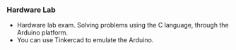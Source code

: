 ### **Hardware Lab**
 * Hardware lab exam. Solving problems using the C language, through the Arduino platform.
 * You can use Tinkercad to emulate the Arduino.
